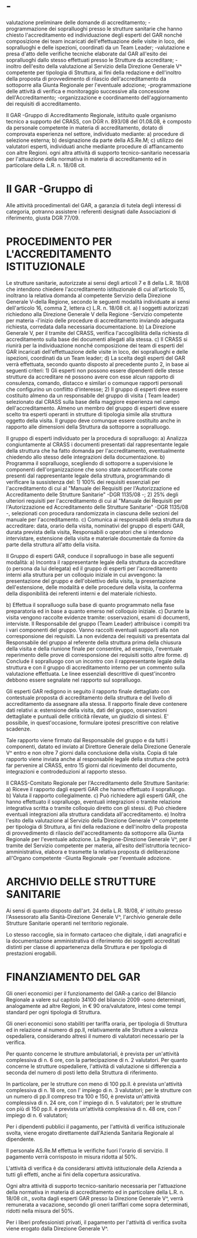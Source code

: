 # -
valutazione preliminare delle domande di accreditamento; -programmazione dei sopralluoghi presso le strutture sanitarie che hanno chiesto l'accreditamento ed individuazione degli esperti del GAR nonché composizione dei team incaricati dell'effettuazione delle visite in loco, dei sopralluoghi e delle ispezioni, coordinati da un Team Leader; -valutazione e presa d'atto delle verifiche tecniche elaborate dal GAR all'esito dei sopralluoghi dallo stesso effettuati presso le Strutture da accreditare; -inoltro dell'esito della valutazione al Servizio della Direzione Generale V^ competente per tipologia di Struttura, ai fini della redazione e dell'inoltro della proposta di provvedimento di rilascio dell'accreditamento da sottoporre alla Giunta Regionale per l'eventuale adozione; -programmazione delle attività di verifica e monitoraggio successive alla concessione dell'Accreditamento; -organizzazione e coordinamento dell'aggiornamento dei requisiti di accreditamento.

Il GAR -Gruppo di Accreditamento Regionale, istituito quale organismo tecnico a supporto del CRASS, con DGR n. 893/08 del 01.08.08, è composto da personale competente in materia di accreditamento, dotato di comprovata esperienza nel settore, individuato mediante: a) procedure di selezione esterna; b) designazione da parte della AS.Re.M; c) utilizzo dei valutatori esperti, individuati anche mediante procedure di affiancamento con altre Regioni. ogni altra attività di supporto tecnico-sanitario necessaria per l'attuazione della normativa in materia di accreditamento ed in particolare della L.R. n. 18/08 cit.

# Il GAR -Gruppo di
Alle attività procedimentali del GAR, a garanzia di tutela degli interessi di categoria, potranno assistere i referenti designati dalle Associazioni di riferimento, giusta DGR 77/09.

# PROCEDIMENTO PER L'ACCREDITAMENTO ISTITUZIONALE
Le strutture sanitarie, autorizzate ai sensi degli articoli 7 e 8 della L.R. 18/08 che intendono chiedere l'accreditamento istituzionale di cui all'articolo 15, inoltrano la relativa domanda al competente Servizio della Direzione Generale V-della Regione, secondo le seguenti modalità individuate ai sensi dell'articolo 16, comma 2, lettera c) L.R. n. 18/08 cit. a) I soggetti autorizzati richiedono alla Direzione Generale V della Regione -Servizio competente per materia -l'inizio delle procedure di accreditamento inviando adeguata richiesta, corredata dalla necessaria documentazione. b) La Direzione Generale V, per il tramite del CRASS, verifica l'accoglibilità della richiesta di accreditamento sulla base dei documenti allegati alla stessa. c) Il CRASS si riunirà per la individuazione nonché composizione dei team di esperti del GAR incaricati dell'effettuazione delle visite in loco, dei sopralluoghi e delle ispezioni, coordinati da un Team leader; d) La scelta degli esperti del GAR verrà effettuata, secondo quanto disposto al precedente punto 2, in base ai seguenti criteri: 1) Gli esperti non possono essere dipendenti delle stesse strutture da accreditare né possono avere con esse alcun rapporto di consulenza, comando, distacco e similari o comunque rapporti personali che configurino un conflitto d'interesse; 2) Il gruppo di esperti deve essere costituito almeno da un responsabile del gruppo di visita ( Team leader) selezionato dal CRASS sulla base della maggiore esperienza nel campo dell'accreditamento. Almeno un membro del gruppo di esperti deve essere scelto tra esperti operanti in strutture di tipologia simile alla struttura oggetto della visita. Il gruppo deve comunque essere costituito anche in rapporto alle dimensioni della Struttura da sottoporre a sopralluogo.

Il gruppo di esperti individuato per la procedura di sopralluogo: a) Analizza congiuntamente al CRASS i documenti presentati dal rappresentante legale della struttura che ha fatto domanda per l'accreditamento, eventualmente chiedendo allo stesso delle integrazioni della documentazione. b) Programma il sopralluogo, scegliendo di sottoporre a supervisione le componenti dell'organizzazione che sono state autocertificate come presenti dal rappresentante legale della struttura, programmando di verificare la sussistenza del: 1) 100% dei requisiti essenziali per l'accreditamento di cui al "Manuale dei Requisiti per l'Autorizzazione ed Accreditamento delle Strutture Sanitarie" -DGR 1135/08 -; 2) 25% degli ulteriori requisiti per l'accreditamento di cui al "Manuale dei Requisiti per l'Autorizzazione ed Accreditamento delle Strutture Sanitarie" -DGR 1135/08 -, selezionati con procedura randomizzata in ciascuna delle sezioni del manuale per l'accreditamento. c) Comunica ai responsabili della struttura da accreditare: data, orario della visita, nominativi del gruppo di esperti GAR, durata prevista della visita, Responsabili o operatori che si intendono intervistare, estensione della visita e materiale documentale da fornire da parte della struttura all'atto della visita.

Il Gruppo di esperti GAR, conduce il sopralluogo in base alle seguenti modalità: a) Incontra il rappresentante legale della struttura da accreditare (o persona da lui delegata) ed il gruppo di esperti per l'accreditamento interni alla struttura per un colloquio iniziale in cui avvengono: la presentazione del gruppo e dell'obiettivo della visita, la presentazione dell'estensione, delle modalità e delle procedure della visita, la conferma della disponibilità dei referenti interni e del materiale richiesto.

b) Effettua il sopralluogo sulla base di quanto programmato nella fase preparatoria ed in base a quanto emerso nel colloquio iniziale. c) Durante la visita vengono raccolte evidenze tramite: osservazioni, esami di documenti, interviste. Il Responsabile del gruppo (Team Leader) attribuisce i compiti tra i vari componenti del gruppo. Vanno raccolti eventuali supporti alla non corresponsione dei requisiti. La non evidenza dei requisiti va presentata dal Responsabile del gruppo al referente della struttura prima della chiusura della visita e della riunione finale per consentire, ad esempio, l'eventuale reperimento delle prove di corresponsione dei requisiti sotto altre forme. d) Conclude il sopralluogo con un incontro con il rappresentante legale della struttura e con il gruppo di accreditamento interno per un commento sulla valutazione effettuata. Le linee essenziali descrittive di quest'incontro debbono essere segnalate nel rapporto sul sopralluogo.

Gli esperti GAR redigono in seguito il rapporto finale dettagliato con contestuale proposta di accreditamento della struttura e del livello di accreditamento da assegnare alla stessa. Il rapporto finale deve contenere dati relativi a: estensione della visita, dati del gruppo, osservazioni dettagliate e puntuali delle criticità rilevate, un giudizio di sintesi. E' possibile, in quest'occasione, formulare ipotesi prescrittive con relative scadenze.

Tale rapporto viene firmato dal Responsabile del gruppo e da tutti i componenti, datato ed inviato al Direttore Generale della Direzione Generale V^ entro e non oltre 7 giorni dalla conclusione della visita. Copia di tale rapporto viene inviata anche al responsabile legale della struttura che potrà far pervenire al CRASS, entro 15 giorni dal ricevimento del documento, integrazioni e controdeduzioni al rapporto stesso.

Il CRASS-Comitato Regionale per l'Accreditamento delle Strutture Sanitarie: a) Riceve il rapporto dagli esperti GAR che hanno effettuato il sopralluogo. b) Valuta il rapporto collegialmente. c) Può richiedere agli esperti GAR, che hanno effettuato il sopralluogo, eventuali integrazioni o tramite relazione integrativa scritta o tramite colloquio diretto con gli stessi. d) Può chiedere eventuali integrazioni alla struttura candidata all'accreditamento. e) Inoltra l'esito della valutazione al Servizio della Direzione Generale V^ competente per tipologia di Struttura, ai fini della redazione e dell'inoltro della proposta di provvedimento di rilascio dell'accreditamento da sottoporre alla Giunta Regionale per l'eventuale adozione. La Regione-Direzione Generale V^, per il tramite del Servizio competente per materia, all'esito dell'istruttoria tecnico-amministrativa, elabora e trasmette la relativa proposta di deliberazione all'Organo competente -Giunta Regionale -per l'eventuale adozione.

# ARCHIVIO DELLE STRUTTURE SANITARIE
Ai sensi di quanto disposto dall'art. 24 della L.R. 18/08, è' istituito presso l'Assessorato alla Sanità-Direzione Generale V^, l'archivio generale delle Strutture Sanitarie operanti nel territorio regionale.

Lo stesso raccoglie, sia in formato cartaceo che digitale, i dati anagrafici e la documentazione amministrativa di riferimento dei soggetti accreditati distinti per classe di appartenenza della Struttura e per tipologia di prestazioni erogabili.

# FINANZIAMENTO DEL GAR
Gli oneri economici per il funzionamento del GAR-a carico del Bilancio Regionale a valere sul capitolo 34100 del bilancio 2009 -sono determinati, analogamente ad altre Regioni, in € 90 ora/valutatore, intesi come tempi standard per ogni tipologia di Struttura.

Gli oneri economici sono stabiliti per tariffa oraria, per tipologia di Struttura ed in relazione al numero di pp.ll, relativamente alle Strutture a valenza ospedaliera, considerando altresì il numero di valutatori necessario per la verifica.

Per quanto concerne le strutture ambulatoriali, è prevista per un'attività complessiva di n. 6 ore, con la partecipazione di n. 2 valutatori. Per quanto concerne le strutture ospedaliere, l'attività di valutazione si differenzia a seconda del numero di posti letto della Struttura di riferimento.

In particolare, per le strutture con meno di 100 pp.ll. è prevista un'attività complessiva di n. 18 ore, con l' impiego di n. 3 valutatori; per le strutture con un numero di pp.ll compreso tra 100 e 150, è prevista un'attività complessiva di n. 24 ore, con l' impiego di n. 5 valutatori; per le strutture con più di 150 pp.ll. è prevista un'attività complessiva di n. 48 ore, con l' impiego di n. 6 valutatori;

Per i dipendenti pubblici il pagamento, per l'attività di verifica istituzionale svolta, viene erogato direttamente dall'Azienda Sanitaria Regionale al dipendente.

Il personale AS.Re.M effettua le verifiche fuori l'orario di servizio. Il pagamento verrà corrisposto in misura ridotta al 50%.

L'attività di verifica è da considerarsi attività istituzionale della Azienda a tutti gli effetti, anche ai fini della copertura assicurativa.

Ogni altra attività di supporto tecnico-sanitario necessaria per l'attuazione della normativa in materia di accreditamento ed in particolare della L.R. n. 18/08 cit., svolta dagli esperti GAR presso la Direzione Generale V^, verrà remunerata a vacazione, secondo gli oneri tariffari come sopra determinati, ridotti nella misura del 50%.

Per i liberi professionisti privati, il pagamento per l'attività di verifica svolta viene erogato dalla Direzione Generale V^.

